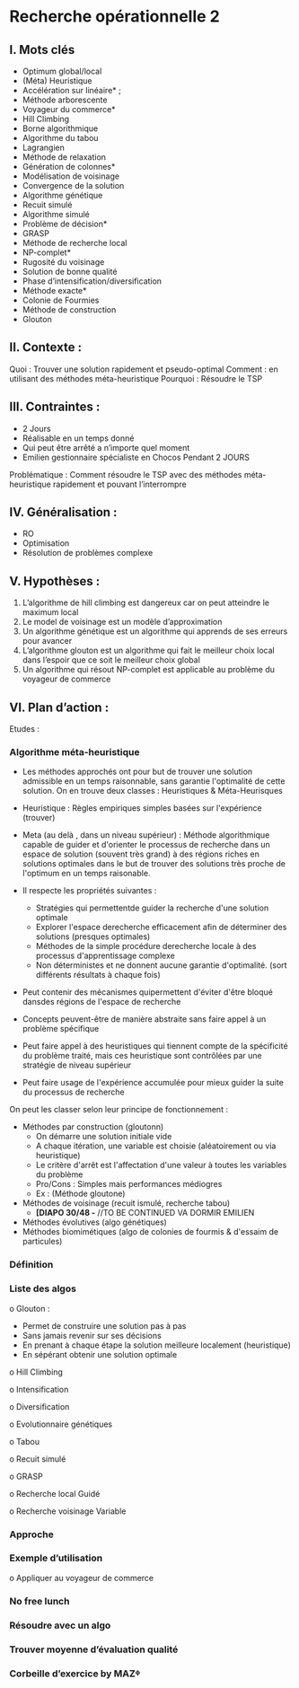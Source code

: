 
# Recherche opérationnelle 2
 
##	I.        Mots clés
- Optimum global/local
- (Méta) Heuristique
- Accélération sur linéaire* ; 
- Méthode arborescente
- Voyageur du commerce*
- Hill Climbing
- Borne algorithmique
- Algorithme du tabou
-  Lagrangien
- Méthode de relaxation
- Génération de colonnes*
- Modélisation de voisinage
- Convergence de la solution
- Algorithme génétique
- Recuit simulé
- Algorithme simulé
- Problème de décision*
- GRASP
- Méthode de recherche local
- NP-complet*
- Rugosité du voisinage
- Solution de bonne qualité
- Phase d’intensification/diversification
- Méthode exacte*
- Colonie de Fourmies
- Méthode de construction
- Glouton

##   II.        Contexte :
Quoi : Trouver une solution rapidement et pseudo-optimal
Comment : en utilisant des méthodes méta-heuristique
Pourquoi : Résoudre le TSP
 
## III.        Contraintes :
- 2 Jours
- Réalisable en un temps donné
- Qui peut être arrêté a n’importe quel moment
- Emilien gestionnaire spécialiste en Chocos Pendant 2 JOURS
 
Problématique : Comment résoudre le TSP avec des méthodes méta-heuristique rapidement et pouvant l’interrompre

## IV.        Généralisation :
- RO
- Optimisation
- Résolution de problèmes complexe

##   V.        Hypothèses :
1.	L’algorithme de hill climbing est dangereux car on peut atteindre le maximum local
2.	Le model de voisinage est un modèle d’approximation
3.	Un algorithme génétique est un algorithme qui apprends de ses erreurs pour avancer
4.	L’algorithme glouton est un algorithme qui fait le meilleur choix local dans l’espoir que ce soit le meilleur choix global
5.	Un algorithme qui résout NP-complet est applicable au problème du voyageur de commerce
 
## VI.        Plan d’action :
Etudes :

### Algorithme méta-heuristique
- Les méthodes approchés ont pour but de trouver une solution admissible en un temps raisonnable, sans garantie l'optimalité de cette solution. On en trouve deux classes : Heuristiques & Méta-Heurisques

- Heuristique : Règles empiriques simples basées sur l'expérience (trouver)
- Meta (au delà , dans un niveau supérieur) : Méthode algorithmique capable de guider et d'orienter le processus de recherche  dans un espace de solution (souvent très grand) à des régions riches en solutions optimales dans le but de trouver des solutions très proche de l'optimum en un temps raisonable.
- Il respecte les propriétés suivantes :
	- Stratégies qui permettentde guider la recherche d'une solution optimale
	- Explorer l'espace derecherche efficacement afin de déterminer des solutions (presques optimales)
	- Méthodes de la simple procédure derecherche locale à des processus d'apprentissage complexe
	- Non déterministes et ne donnent aucune garantie d'optimalité. (sort différents résultats à chaque fois)
- Peut contenir des mécanismes quipermettent d'éviter d'être bloqué dansdes régions de l'espace de recherche
- Concepts peuvent-être de manière abstraite sans faire appel à un problème spécifique
- Peut faire appel à des heuristiques qui tiennent  compte de la spécificité du problème traité, mais ces heuristique sont contrôlées par une stratégie de niveau supérieur
- Peut faire usage de l'expérience accumulée pour mieux guider la suite du processus de recherche

On peut les classer selon leur principe de fonctionnement :
- Méthodes par construction (gloutonn)
	- On démarre une solution initiale vide
	- A chaque itération, une variable est choisie (aléatoirement ou via heuristique)
	- Le critère d'arrêt est l'affectation d'une valeur à toutes les variables du problème
	- Pro/Cons : Simples mais performances médiogres
	- Ex : (Méthode gloutone)
- Méthodes de voisinage (recuit ismulé, recherche tabou)
	- **[DIAPO 30/48 -**  //TO BE CONTINUED VA DORMIR EMILIEN
- Méthodes évolutives (algo génétiques)
- Méthodes biomimétiques (algo de colonies de fourmis & d'essaim de particules)




### Définition

### Liste des algos

o Glouton :
- Permet de construire une solution pas à pas
- Sans jamais revenir sur ses décisions
- En prenant à chaque étape la solution meilleure localement (heuristique)
- En sépérant obtenir une solution optimale

o Hill Climbing

o Intensification

o Diversification

o Evolutionnaire génétiques

o Tabou

o Recuit simulé

o GRASP

o Recherche local Guidé

o Recherche voisinage Variable

### Approche

### Exemple d’utilisation

o Appliquer au voyageur de commerce

### No free lunch

### Résoudre avec un algo

### Trouver moyenne d’évaluation qualité



### Corbeille d’exercice by MAZᶲ
